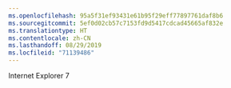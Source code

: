 ```yaml
---
ms.openlocfilehash: 95a5f31ef93431e61b95f29eff77897761daf8b6
ms.sourcegitcommit: 5ef0d02cb57c7153fd9d5417cdcad45665af832e
ms.translationtype: HT
ms.contentlocale: zh-CN
ms.lasthandoff: 08/29/2019
ms.locfileid: "71139486"
---
```

Internet Explorer 7